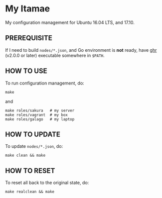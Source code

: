 My Itamae
=========

My configuration management for Ubuntu 16.04 LTS, and 17.10.

PREREQUISITE
------------

If I need to build `nodes/*.json`, and Go environment is **not** ready,
have [ghr](https://github.com/yowcow/ghr/releases) (v2.0.0 or later) executable somewhere in `$PATH`.

HOW TO USE
----------

To run configuration management, do:

```
make
```

and

```
make roles/sakura   # my server
make roles/vagrant  # my box
make roles/galago   # my laptop
```

HOW TO UPDATE
-------------

To update `nodes/*.json`, do:

```
make clean && make
```

HOW TO RESET
------------

To reset all back to the original state, do:

```
make realclean && make
```
